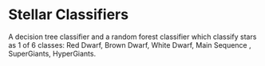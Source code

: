# Stellar Classifiers
A decision tree classifier and a random forest classifier which classify stars as 1 of 6 classes: Red Dwarf, Brown Dwarf, White Dwarf, Main Sequence , SuperGiants, HyperGiants.
